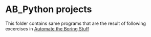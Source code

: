 # AB_Python projects
This folder contains same programs that are the result of following excercises in
[Automate the Boring Stuff](https://automatetheboringstuff.com/)

